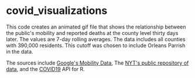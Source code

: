 # covid_visualizations
This code creates an animated gif file that shows the relationship between the public's mobility and reported deaths at the county level thirty days later. The values are 7-day rolling averages. The data includes all counties with 390,000 residents. This cutoff was chosen to include Orleans Parrish in the data.  

The sources include [Google's Mobility Data](https://www.gstatic.com/covid19/mobility/Global_Mobility_Report.csv), The [NYT's public repository of data](https://raw.githubusercontent.com/nytimes/covid-19-data/master/us-counties.csv), and the [COVID19](https://github.com/datasets/covid-19) API for R.  
